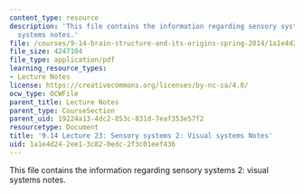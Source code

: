 ```yaml
---
content_type: resource
description: 'This file contains the information regarding sensory systems 2: visual
  systems notes.'
file: /courses/9-14-brain-structure-and-its-origins-spring-2014/1a1e4d242ee13c820edc2f3c01eef436_MIT9_14S14_Lecture23.pdf
file_size: 4247104
file_type: application/pdf
learning_resource_types:
- Lecture Notes
license: https://creativecommons.org/licenses/by-nc-sa/4.0/
ocw_type: OCWFile
parent_title: Lecture Notes
parent_type: CourseSection
parent_uid: 19224a13-4dc2-853c-831d-7eaf353e57f2
resourcetype: Document
title: '9.14 Lecture 23: Sensory systems 2: Visual systems Notes'
uid: 1a1e4d24-2ee1-3c82-0edc-2f3c01eef436
---
```

This file contains the information regarding sensory systems 2: visual systems notes.